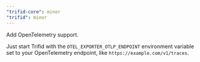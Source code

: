 ```yaml
---
"trifid-core": minor
"trifid": minor
---
```


Add OpenTelemetry support.

Just start Trifid with the `OTEL_EXPORTER_OTLP_ENDPOINT` environment variable set to your OpenTelemetry endpoint, like `https://example.com/v1/traces`.
